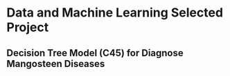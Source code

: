 # Data and Machine Learning Selected Project
<!-- * * * -->
## Decision Tree Model (C45) for Diagnose Mangosteen Diseases